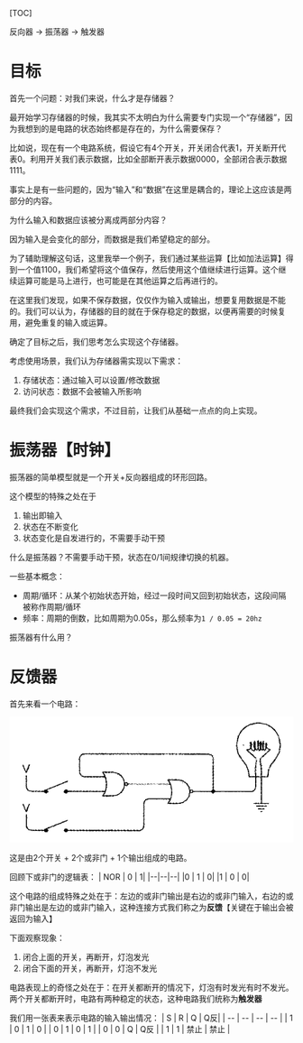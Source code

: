 [TOC]

反向器 -> 振荡器 -> 触发器 

# 目标
首先一个问题：对我们来说，什么才是存储器？

最开始学习存储器的时候，我其实不太明白为什么需要专门实现一个“存储器”，因为我想到的是电路的状态始终都是存在的，为什么需要保存？

比如说，现在有一个电路系统，假设它有4个开关，开关闭合代表1，开关断开代表0。利用开关我们表示数据，比如全部断开表示数据0000，全部闭合表示数据1111。

事实上是有一些问题的，因为“输入”和“数据”在这里是耦合的，理论上这应该是两部分的内容。

为什么输入和数据应该被分离成两部分内容？

因为输入是会变化的部分，而数据是我们希望稳定的部分。

为了辅助理解这句话，这里我举一个例子，我们通过某些运算【比如加法运算】得到一个值1100，我们希望将这个值保存，然后使用这个值继续进行运算。这个继续运算可能是马上进行，也可能是在其他运算之后再进行的。

在这里我们发现，如果不保存数据，仅仅作为输入或输出，想要复用数据是不能的。我们可以认为，存储器的目的就在于保存稳定的数据，以便再需要的时候复用，避免重复的输入或运算。

确定了目标之后，我们思考怎么实现这个存储器。

考虑使用场景，我们认为存储器需实现以下需求：
1. 存储状态：通过输入可以设置/修改数据
2. 访问状态：数据不会被输入所影响

最终我们会实现这个需求，不过目前，让我们从基础一点点的向上实现。

# 振荡器【时钟】
振荡器的简单模型就是一个开关+反向器组成的环形回路。

这个模型的特殊之处在于
1. 输出即输入
2. 状态在不断变化
3. 状态变化是自发进行的，不需要手动干预

什么是振荡器？不需要手动干预，状态在0/1间规律切换的机器。

一些基本概念：
- 周期/循环：从某个初始状态开始，经过一段时间又回到初始状态，这段间隔被称作周期/循环
- 频率：周期的倒数，比如周期为0.05s，那么频率为`1 / 0.05 = 20hz`

振荡器有什么用？

# 反馈器
首先来看一个电路：

![触发器电路](./imgs/RS触发器-电路.png)

这是由2个开关 + 2个或非门 + 1个输出组成的电路。

回顾下或非门的逻辑表：
| NOR | 0 | 1|
|--|--|--|
|0 | 1 | 0|
|1 | 0 | 0|

这个电路的组成特殊之处在于：左边的或非门输出是右边的或非门输入，右边的或非门输出是左边的或非门输入，这种连接方式我们称之为**反馈**【关键在于输出会被返回为输入】

下面观察现象：
1. 闭合上面的开关，再断开，灯泡发光
2. 闭合下面的开关，再断开，灯泡不发光

电路表现上的奇怪之处在于：在开关都断开的情况下，灯泡有时发光有时不发光。两个开关都断开时，电路有两种稳定的状态，这种电路我们统称为**触发器**

我们用一张表来表示电路的输入输出情况：
| S | R | Q | Q反|
| -- | -- | -- | -- |
| 1 | 0 | 1 | 0 |
| 0 | 1 | 0 | 1 |
| 0 | 0 | Q | Q反 |
| 1 | 1 | 禁止 | 禁止 |